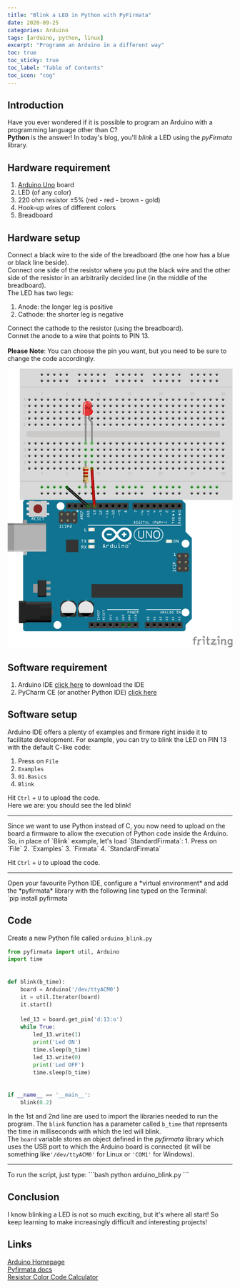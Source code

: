 ```yaml
---
title: "Blink a LED in Python with PyFirmata"
date: 2020-09-25
categories: Arduino
tags: [arduino, python, linux]
excerpt: "Programm an Arduino in a different way"
toc: true
toc_sticky: true
toc_label: "Table of Contents"
toc_icon: "cog"
---
```


## Introduction
Have you ever wondered if it is possible to program an Arduino with a programming language other than C?<br>
**Python** is the answer! In today's blog, you'll *blink* a LED using the *pyFirmata* library.

## Hardware requirement
1. [Arduino Uno](https://store.arduino.cc/arduino-uno-rev3) board
2. LED (of any color)
3. 220 ohm resistor <span>&#177;</span>5% (red - red - brown - gold)
4. Hook-up wires of different colors
5. Breadboard

## Hardware setup
Connect a black wire to the side of the breadboard (the one how has a blue or black line beside).<br>
Connect one side of the resistor where you put the black wire and the other side of the resistor in an arbitrarily decided line (in the middle of the breadboard).<br>
The LED has two legs:
1. Anode: the longer leg is positive
2. Cathode: the shorter leg is negative

Connect the cathode to the resistor (using the breadboard).<br>
Connet the anode to a wire that points to PIN 13.<br><br>
**Please Note**: You can choose the pin you want, but you need to be sure to change the code accordingly.<br>

![blink setup](/assets/images/posts/arduino/arduino_blink.png)

## Software requirement
1. Arduino IDE
   [click here](https://www.arduino.cc/en/Main/Software) to download the IDE
2. PyCharm CE (or another Python IDE)
   [click here](https://www.jetbrains.com/pycharm/)

## Software setup
Arduino IDE offers a plenty of examples and firmare right inside it to facilitate development. For example, you can try to blink the LED on PIN 13 with the default C-like code:<br>
1. Press on `File`
2. `Examples`
3. `01.Basics`
4. `Blink`

Hit `Ctrl` + `U` to upload the code.<br>
Here we are: you should see the led blink!
<hr>
Since we want to use Python instead of C, you now need to upload on the board a firmware to allow the execution of Python code inside the Arduino.<br>
So, in place of `Blink` example, let's load `StandardFirmata`:
1. Press on `File`
2. `Examples`
3. `Firmata`
4. `StandardFirmata`

Hit `Ctrl` + `U` to upload the code.
<hr>
Open your favourite Python IDE, configure a *virtual environment* and add the *pyfirmata* library with the following line typed on the Terminal:<br>
`pip install pyfirmata`

## Code
Create a new Python file called `arduino_blink.py`
```python
from pyfirmata import util, Arduino
import time


def blink(b_time):
    board = Arduino('/dev/ttyACM0')
    it = util.Iterator(board)
    it.start()

    led_13 = board.get_pin('d:13:o')
    while True:
        led_13.write(1)
        print('Led ON')
        time.sleep(b_time)
        led_13.write(0)
        print('Led OFF')
        time.sleep(b_time)


if __name__ == '__main__':
    blink(0.2)
```

In the 1st and 2nd line are used to import the libraries needed to run the program. The `blink` function has a parameter called `b_time` that represents the time in milliseconds with which the led will blink.<br>
The `board` variable stores an object defined in the *pyfirmata* library which uses the USB port to which the Arduino board is connected (it will be something like`'/dev/ttyACM0'` for Linux or `'COM1'` for Windows).
<hr>
To run the script, just type:
```bash
python arduino_blink.py
```

## Conclusion
I know blinking a LED is not so much exciting, but it's where all start! So keep learning to make increasingly difficult and interesting projects!

## Links
[Arduino Homepage](https://www.arduino.cc/)<br>
[Pyfirmata docs](https://pyfirmata.readthedocs.io/en/latest/)<br>
[Resistor Color Code Calculator](https://www.digikey.com/en/resources/conversion-calculators/conversion-calculator-resistor-color-code)<br>
